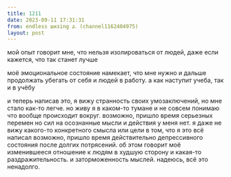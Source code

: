```yaml
---
title: 1211
date: 2023-09-11 17:31:31
from: endless шизing ⍼ (channel1162404975)
layout: post
---
```


мой опыт говорит мне, что нельзя изолироваться от людей, даже если кажется, что так станет лучше

моё эмоциональное состояние намекает, что мне нужно и дальше продолжать убегать от себя и людей в работу. а как наступит учеба, так и в учёбу 

и теперь написав это, я вижу странность своих умозаключений, но мне стало как-то легче. но живу я в каком-то тумане и не совсем понимаю что вообще происходит вокруг.
возможно, пришло время серьезных перемен
но сил на осознанные мысли и действия у меня нет. я даже не вижу какого-то конкретного смысла или цели в том, что я это всё написал
возможно, пришло время действительно депрессивного состояния после долгих потрясений. об этом говорит моё изменившееся отношение к людям в худшую сторону и какая-то раздражительность. и заторможенность мыслей. надеюсь, всё это ненадолго.
